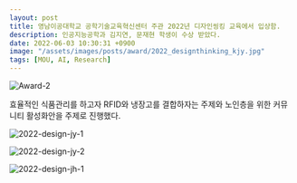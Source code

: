 ```yaml
---
layout: post
title: 영남이공대학교 공학기술교육혁신센터 주관 2022년 디자인씽킹 교육에서 입상함.
description: 인공지능공학과 김지연, 문재현 학생이 수상 받았다. 
date: 2022-06-03 10:30:31 +0900
image: "/assets/images/posts/award/2022_designthinking_kjy.jpg"
tags: [MOU, AI, Research]
---
```


![Award-2]({{site.baseurl}}/assets/images/posts/award/2022_designthinking_mjh.jpg)

효율적인 식품관리를 하고자 RFID와 냉장고를 결합하자는 주제와 노인층을 위한 커뮤니티 활성화안을 주제로 진행했다. 

![2022-design-jy-1]({{site.baseurl}}/assets/images/posts/reference/2022-design-jy-1.png)


![2022-design-jy-2]({{site.baseurl}}/assets/images/posts/reference/2022-design-jy-2.png)


![2022-design-jh-1]({{site.baseurl}}/assets/images/posts/reference/2022-design-jh-1.png)

